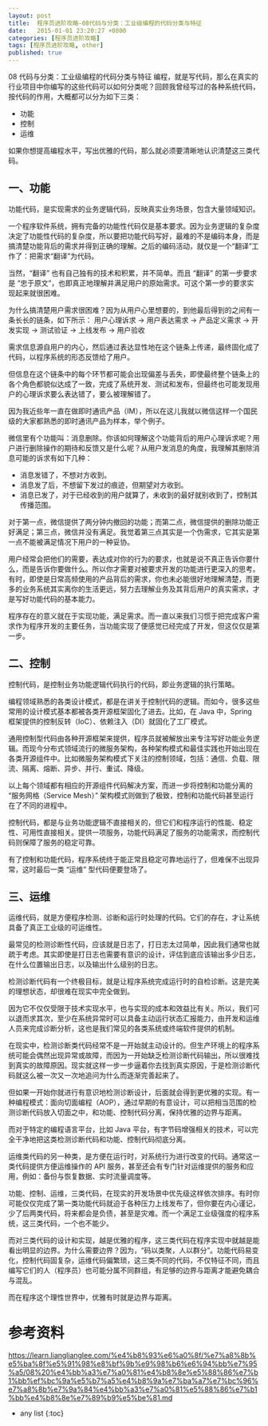 ```yaml
---
layout: post
title:  程序员进阶攻略-08代码与分类：工业级编程的代码分类与特征
date:   2015-01-01 23:20:27 +0800
categories: [程序员进阶攻略]
tags: [程序员进阶攻略, other]
published: true
---
```




08 代码与分类：工业级编程的代码分类与特征
编程，就是写代码，那么在真实的行业项目中你编写的这些代码可以如何分类呢？回顾我曾经写过的各种系统代码，按代码的作用，大概都可以分为如下三类：

* 功能
* 控制
* 运维

如果你想提高编程水平，写出优雅的代码，那么就必须要清晰地认识清楚这三类代码。

## 一、功能

功能代码，是实现需求的业务逻辑代码，反映真实业务场景，包含大量领域知识。

一个程序软件系统，拥有完备的功能性代码仅是基本要求。因为业务逻辑的复杂度决定了功能性代码的复杂度，所以要把功能代码写好，最难的不是编码本身，而是搞清楚功能背后的需求并得到正确的理解。之后的编码活动，就仅是一个“翻译”工作了：把需求“翻译”为代码。

当然，“翻译” 也有自己独有的技术和积累，并不简单。而且 “翻译” 的第一步要求是 “忠于原文”，也即真正地理解并满足用户的原始需求。可这个第一步的要求实现起来就很困难。

为什么搞清楚用户需求很困难？因为从用户心里想要的，到他最后得到的之间有一条长长的链条，如下所示：
用户心理诉求 -> 用户表达需求 -> 产品定义需求 -> 开发实现 -> 测试验证 -> 上线发布 -> 用户验收

需求信息源自用户的内心，然后通过表达显性地在这个链条上传递，最终固化成了代码，以程序系统的形态反馈给了用户。

但信息在这个链条中的每个环节都可能会出现偏差与丢失，即使最终整个链条上的各个角色都貌似达成了一致，完成了系统开发、测试和发布，但最终也可能发现用户的心理诉求要么表达错了，要么被理解错了。

因为我近些年一直在做即时通讯产品（IM），所以在这儿我就以微信这样一个国民级的大家都熟悉的即时通讯产品为样本，举个例子。

微信里有个功能叫：消息删除。你该如何理解这个功能背后的用户心理诉求呢？用户进行删除操作的期待和反馈又是什么呢？从用户发消息的角度，我理解其删除消息可能的诉求有如下几种：

* 消息发错了，不想对方收到。
* 消息发了后，不想留下发过的痕迹，但期望对方收到。
* 消息已发了，对于已经收到的用户就算了，未收到的最好就别收到了，控制其传播范围。

对于第一点，微信提供了两分钟内撤回的功能；而第二点，微信提供的删除功能正好满足；第三点，微信并没有满足。我觉着第三点其实是一个伪需求，它其实是第一点不能被满足情况下用户的一种妥协。

用户经常会把他们的需要，表达成对你的行为的要求，也就是说不真正告诉你要什么，而是告诉你要做什么。所以你才需要对被要求开发的功能进行更深入的思考。有时，即使是日常高频使用的产品背后的需求，你也未必能很好地理解清楚，而更多的业务系统其实离你的生活更远，努力去理解业务及其背后用户的真实需求，才是写好功能代码的基本能力。

程序存在的意义就在于实现功能，满足需求。而一直以来我们习惯于把完成客户需求作为程序开发的主要任务，当功能实现了便感觉已经完成了开发，但这仅仅是第一步。

## 二、控制

控制代码，是控制业务功能逻辑代码执行的代码，即业务逻辑的执行策略。

编程领域熟悉的各类设计模式，都是在讲关于控制代码的逻辑。而如今，很多这些常用的设计模式基本都被各类开源框架固化了进去。比如，在 Java 中，Spring 框架提供的控制反转（IoC）、依赖注入（DI）就固化了工厂模式。

通用控制型代码由各种开源框架来提供，程序员就被解放出来专注写好功能业务逻辑。而现今分布式领域流行的微服务架构，各种架构模式和最佳实践也开始出现在各类开源组件中。比如微服务架构模式下关注的控制领域，包括：通信、负载、限流、隔离、熔断、异步、并行、重试、降级。

以上每个领域都有相应的开源组件代码解决方案，而进一步将控制和功能分离的 “服务网格（Service Mesh）” 架构模式则做到了极致，控制和功能代码甚至运行在了不同的进程中。

控制代码，都是与业务功能逻辑不直接相关的，但它们和程序运行的性能、稳定性、可用性直接相关。提供一项服务，功能代码满足了服务的功能需求，而控制代码则保障了服务的稳定可靠。

有了控制和功能代码，程序系统终于能正常且稳定可靠地运行了，但难保不出现异常，这时最后一类 “运维” 型代码便要登场了。

## 三、运维

运维代码，就是方便程序检测、诊断和运行时处理的代码。它们的存在，才让系统具备了真正工业级的可运维性。

最常见的检测诊断性代码，应该就是日志了，打日志太过简单，因此我们通常也就疏于考虑。其实即使是打日志也需要有意识的设计，评估到底应该输出多少日志，在什么位置输出日志，以及输出什么级别的日志。

检测诊断代码有一个终极目标，就是让程序系统完成运行时的自检诊断。这是完美的理想状态，却很难在现实中完全做到。

因为它不仅仅受限于技术实现水平，也与实现的成本和效益比有关。所以，我们可以退而求其次，至少在系统异常时可以具备主动运行状态汇报能力，由开发和运维人员来完成诊断分析，这也是我们常见的各类系统或终端软件提供的机制。

在现实中，检测诊断类代码经常不是一开始就主动设计的。但生产环境上的程序系统可能会偶然出现异常或故障，而因为一开始缺乏检测诊断代码输出，所以很难找到真实的故障原因。现实就这样一步一步逼着你去找到真实原因，于是检测诊断代码就这么被一次又一次地追问为什么而逐渐完善起来了。

但如果一开始你就进行有意识地检测诊断设计，后面就会得到更优雅的实现。有一种编程模式：面向切面编程（AOP），通过早期的有意设计，可以把相当范围的检测诊断代码放入切面之中，和功能、控制代码分离，保持优雅的边界与距离。

而对于特定的编程语言平台，比如 Java 平台，有字节码增强相关的技术，可以完全干净地把这类检测诊断代码和功能、控制代码彻底分离。

运维类代码的另一种类，是方便在运行时，对系统行为进行改变的代码。通常这一类代码提供方便运维操作的 API 服务，甚至还会有专门针对运维提供的服务和应用，例如：备份与恢复数据、实时流量调度等。

功能、控制、运维，三类代码，在现实的开发场景中优先级这样依次排序。有时你可能仅仅完成了第一类功能代码就迫于各种压力上线发布了，但你要在内心谨记，少了后两类代码，将来都会是负债，甚至是灾难。而一个满足工业级强度的程序系统，这三类代码，一个也不能少。

而对三类代码的设计和实现，越是优雅的程序，这三类代码在程序实现中就越是能看出明显的边界。为什么需要边界？因为，“码以类聚，人以群分”。功能代码易变化，控制代码固复杂，运维代码偏繁琐，这三类不同的代码，不仅特征不同，而且编写它们的人（程序员）也可能分属不同群组，有足够的边界与距离才能避免耦合与混乱。

而在程序这个理性世界中，优雅有时就是边界与距离。




# 参考资料

https://learn.lianglianglee.com/%e4%b8%93%e6%a0%8f/%e7%a8%8b%e5%ba%8f%e5%91%98%e8%bf%9b%e9%98%b6%e6%94%bb%e7%95%a5/08%20%e4%bb%a3%e7%a0%81%e4%b8%8e%e5%88%86%e7%b1%bb%ef%bc%9a%e5%b7%a5%e4%b8%9a%e7%ba%a7%e7%bc%96%e7%a8%8b%e7%9a%84%e4%bb%a3%e7%a0%81%e5%88%86%e7%b1%bb%e4%b8%8e%e7%89%b9%e5%be%81.md

* any list
{:toc}

